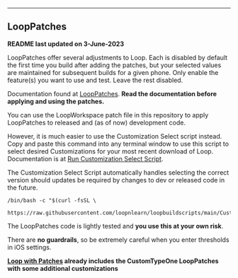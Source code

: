 ***
## LoopPatches

**README last updated on 3-June-2023**

LoopPatches offer several adjustments to Loop. Each is disabled by default the first time you build after adding the patches, but your selected values are maintained for subsequent builds for a given phone. Only enable the feature(s) you want to use and test. Leave the rest disabled.

Documentation found at [LoopPatches](https://www.loopandlearn.org/custom-type-one-loop-patches/). **Read the documentation before applying and using the patches.**

You can use the LoopWorkspace patch file in this repository to apply LoopPatches to released and (as of now) development code.

However, it is much easier to use the Customization Select script instead. Copy and paste this command into any terminal window to use this script to select desired Customizations for your most recent download of Loop. Documentation is at [Run Customization Select Script](https://www.loopandlearn.org/build-select/#utilities-custom). 

The Customization Select Script automatically handles selecting the correct version should updates be required by changes to dev or released code in the future.

```
/bin/bash -c "$(curl -fsSL \
    https://raw.githubusercontent.com/loopnlearn/loopbuildscripts/main/CustomizationSelect.sh)"
```

The LoopPatches code is lightly tested and **you use this at your own risk**.

There are **no guardrails**, so be extremely careful when you enter thresholds in iOS settings.

**[Loop with Patches](https://www.loopandlearn.org/main-lnl-patches/) already includes the CustomTypeOne LoopPatches with some additional customizations**
